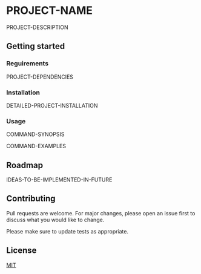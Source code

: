 # PROJECT-NAME

PROJECT-DESCRIPTION

## Getting started

### Reguirements

PROJECT-DEPENDENCIES

### Installation

DETAILED-PROJECT-INSTALLATION

### Usage

COMMAND-SYNOPSIS

COMMAND-EXAMPLES

## Roadmap

IDEAS-TO-BE-IMPLEMENTED-IN-FUTURE

## Contributing

Pull requests are welcome. For major changes, please open an issue first to
discuss what you would like to change.

Please make sure to update tests as appropriate.

## License

[MIT](LICENSE)
